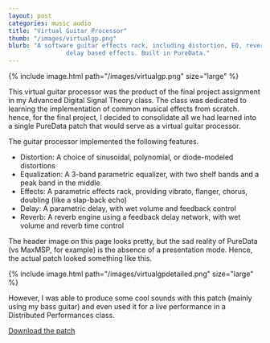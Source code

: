 ```yaml
---
layout: post
categories: music audio
title: "Virtual Guitar Processor"
thumb: "/images/virtualgp.png"
blurb: "A software guitar effects rack, including distortion, EQ, reverb, and
				delay based effects. Built in PureData."
---
```


{% include image.html path="/images/virtualgp.png" size="large" %}

This virtual guitar processor was the product of the final project assignment in
my Advanced Digital Signal Theory class. The class was dedicated to learning the
implementation of common musical effects from scratch. hence, for the final
project, I decided to consolidate all we had learned into a single PureData
patch that would serve as a virtual guitar processor.

The guitar processor implemented the following features.

* Distortion: A choice of sinusoidal, polynomial, or diode-modeled distortions
* Equalization: A 3-band parametric equalizer, with two shelf bands and a peak
	band in the middle
* Effects: A parametric effects rack, providing vibrato, flanger, chorus,
	doubling (like a slap-back echo)
* Delay: A parametric delay, with wet volume and feedback control
* Reverb: A reverb engine using a feedback delay network, with wet volume and
	reverb time control

The header image on this page looks pretty, but the sad reality of PureData (vs
MaxMSP, for example) is the absence of a presentation mode. Hence, the actual
patch looked something like this.

{% include image.html path="/images/virtualgpdetailed.png" size="large" %}

However, I was able to produce some cool sounds with this patch (mainly using my
bass guitar) and even used it for a live performance in a Distributed
Performances class.

<a class="distinct" href="/downloads/VirtualGP.zip">Download the patch</a>
